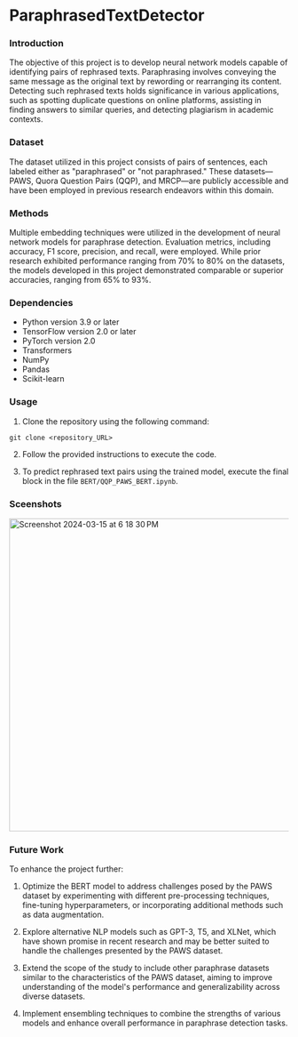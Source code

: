 # ParaphrasedTextDetector

### Introduction
The objective of this project is to develop neural network models capable of identifying pairs of rephrased texts. Paraphrasing involves conveying the same message as the original text by rewording or rearranging its content. Detecting such rephrased texts holds significance in various applications, such as spotting duplicate questions on online platforms, assisting in finding answers to similar queries, and detecting plagiarism in academic contexts.

### Dataset
The dataset utilized in this project consists of pairs of sentences, each labeled either as "paraphrased" or "not paraphrased." These datasets—PAWS, Quora Question Pairs (QQP), and MRCP—are publicly accessible and have been employed in previous research endeavors within this domain.

### Methods
Multiple embedding techniques were utilized in the development of neural network models for paraphrase detection. Evaluation metrics, including accuracy, F1 score, precision, and recall, were employed. While prior research exhibited performance ranging from 70% to 80% on the datasets, the models developed in this project demonstrated comparable or superior accuracies, ranging from 65% to 93%.

### Dependencies
- Python version 3.9 or later
- TensorFlow version 2.0 or later
- PyTorch version 2.0
- Transformers
- NumPy
- Pandas
- Scikit-learn

### Usage
1. Clone the repository using the following command:

```
git clone <repository_URL>
```

2. Follow the provided instructions to execute the code.

3. To predict rephrased text pairs using the trained model, execute the final block in the file `BERT/QQP_PAWS_BERT.ipynb`.

### Sceenshots

<img width="563" alt="Screenshot 2024-03-15 at 6 18 30 PM" src="https://github.com/ameyagidh/ParaphrasedTextDetector/assets/65457905/d6cd729c-0f6d-4961-81e9-31f9071bdb2a">

### Future Work
To enhance the project further:

1. Optimize the BERT model to address challenges posed by the PAWS dataset by experimenting with different pre-processing techniques, fine-tuning hyperparameters, or incorporating additional methods such as data augmentation.

2. Explore alternative NLP models such as GPT-3, T5, and XLNet, which have shown promise in recent research and may be better suited to handle the challenges presented by the PAWS dataset.

3. Extend the scope of the study to include other paraphrase datasets similar to the characteristics of the PAWS dataset, aiming to improve understanding of the model's performance and generalizability across diverse datasets.

4. Implement ensembling techniques to combine the strengths of various models and enhance overall performance in paraphrase detection tasks.
